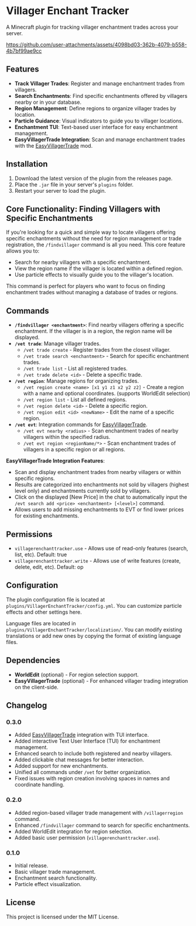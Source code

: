 # Villager Enchant Tracker

A Minecraft plugin for tracking villager enchantment trades across your server.

https://github.com/user-attachments/assets/4098bd03-362b-4079-b558-4b7bf99ae9cc

## Features

- **Track Villager Trades**: Register and manage enchantment trades from villagers.
- **Search Enchantments**: Find specific enchantments offered by villagers nearby or in your database.
- **Region Management**: Define regions to organize villager trades by location.
- **Particle Guidance**: Visual indicators to guide you to villager locations.
- **Enchantment TUI**: Text-based user interface for easy enchantment management.
- **EasyVillagerTrade Integration**: Scan and manage enchantment trades with the [EasyVillagerTrade](https://modrinth.com/mod/easyvillagertrade) mod.

## Installation

1. Download the latest version of the plugin from the releases page.
2. Place the `.jar` file in your server's `plugins` folder.
3. Restart your server to load the plugin.

## Core Functionality: Finding Villagers with Specific Enchantments

If you're looking for a quick and simple way to locate villagers offering specific enchantments without the need for region management or trade registration, the `/findvillager` command is all you need. This core feature allows you to:
- Search for nearby villagers with a specific enchantment.
- View the region name if the villager is located within a defined region.
- Use particle effects to visually guide you to the villager's location.

This command is perfect for players who want to focus on finding enchantment trades without managing a database of trades or regions.

## Commands

- **`/findvillager <enchantment>`**: Find nearby villagers offering a specific enchantment. If the villager is in a region, the region name will be displayed.
- **`/vet trade`**: Manage villager trades.
  - `/vet trade create` - Register trades from the closest villager.
  - `/vet trade search <enchantment>` - Search for specific enchantment trades.
  - `/vet trade list` - List all registered trades.
  - `/vet trade delete <id>` - Delete a specific trade.
- **`/vet region`**: Manage regions for organizing trades.
  - `/vet region create <name> [x1 y1 z1 x2 y2 z2]` - Create a region with a name and optional coordinates. (supports WorldEdit selection)
  - `/vet region list` - List all defined regions.
  - `/vet region delete <id>` - Delete a specific region.
  - `/vet region edit <id> <newName>` - Edit the name of a specific region.
- **`/vet evt`**: Integration commands for [EasyVillagerTrade](https://modrinth.com/mod/easyvillagertrade).
  - `/vet evt nearby <radius>` - Scan enchantment trades of nearby villagers within the specified radius.
  - `/vet evt region <regionName/*>` - Scan enchantment trades of villagers in a specific region or all regions.

**EasyVillagerTrade Integration Features**:
- Scan and display enchantment trades from nearby villagers or within specific regions.
- Results are categorized into enchantments not sold by villagers (highest level only) and enchantments currently sold by villagers.
- Click on the displayed [New Price] in the chat to automatically input the `/evt search add <price> <enchantment> [<level>]` command.
- Allows users to add missing enchantments to EVT or find lower prices for existing enchantments.

## Permissions

- `villagerenchanttracker.use` - Allows use of read-only features (search, list, etc). Default: true
- `villagerenchanttracker.write` - Allows use of write features (create, delete, edit, etc). Default: op

## Configuration

The plugin configuration file is located at `plugins/VillagerEnchantTracker/config.yml`. You can customize particle effects and other settings here.

Language files are located in `plugins/VillagerEnchantTracker/localization/`. You can modify existing translations or add new ones by copying the format of existing language files.

## Dependencies

- **WorldEdit** (optional) - For region selection support.
- **EasyVillagerTrade** (optional) - For enhanced villager trading integration on the client-side.

## Changelog

### 0.3.0
- Added [EasyVillagerTrade](https://modrinth.com/mod/easyvillagertrade) integration with TUI interface.
- Added interactive Text User Interface (TUI) for enchantment management.
- Enhanced search to include both registered and nearby villagers.
- Added clickable chat messages for better interaction.
- Added support for new enchantments.
- Unified all commands under `/vet` for better organization.
- Fixed issues with region creation involving spaces in names and coordinate handling.

### 0.2.0
- Added region-based villager trade management with `/villagerregion` command.
- Enhanced `/findvillager` command to search for specific enchantments.
- Added WorldEdit integration for region selection.
- Added basic user permission (`villagerenchanttracker.use`).

### 0.1.0
- Initial release.
- Basic villager trade management.
- Enchantment search functionality.
- Particle effect visualization.

## License

This project is licensed under the MIT License. 
